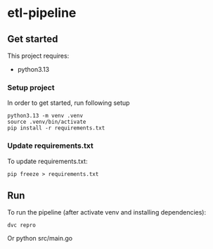 # etl-pipeline

## Get started

This project requires:
 - python3.13

### Setup project
In order to get started, run following setup

    python3.13 -m venv .venv
    source .venv/bin/activate
    pip install -r requirements.txt

### Update requirements.txt

To update requirements.txt:

    pip freeze > requirements.txt

## Run

To run the pipeline (after activate venv and installing dependencies):

    dvc repro

Or
    python src/main.go
